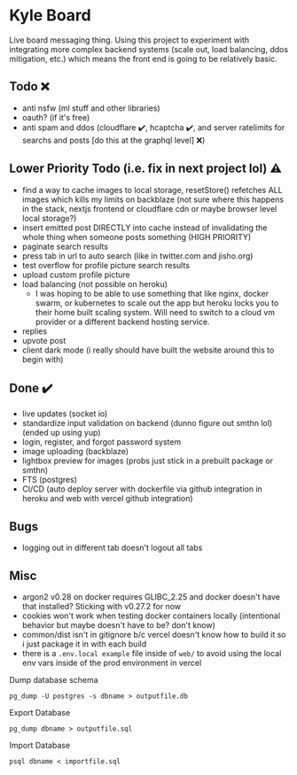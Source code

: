 # Kyle Board

Live board messaging thing. Using this project to experiment with integrating more complex backend systems (scale out, load balancing, ddos mitigation, etc.) which means the front end is going to be relatively basic.

## Todo ❌

-   anti nsfw (ml stuff and other libraries)
-   oauth? (if it's free)
-   anti spam and ddos (cloudflare ✔️, hcaptcha ✔️, and server ratelimits for searchs and posts [do this at the graphql level] ❌)

## Lower Priority Todo (i.e. fix in next project lol) ⚠️

-   find a way to cache images to local storage, resetStore() refetches ALL images which kills my limits on backblaze (not sure where this happens in the stack, nextjs frontend or cloudflare cdn or maybe browser level local storage?)
-   insert emitted post DIRECTLY into cache instead of invalidating the whole thing when someone posts something (HIGH PRIORITY)
-   paginate search results
-   press tab in url to auto search (like in twitter.com and jisho.org)
-   test overflow for profile picture search results
-   upload custom profile picture
-   load balancing (not possible on heroku)
    -   I was hoping to be able to use something that like nginx, docker swarm, or kubernetes to scale out the app but heroku locks you to their home built scaling system. Will need to switch to a cloud vm provider or a different backend hosting service.
-   replies
-   upvote post
-   client dark mode (i really should have built the website around this to begin with)

## Done ✔️

-   live updates (socket io)
-   standardize input validation on backend (dunno figure out smthn lol) (ended up using yup)
-   login, register, and forgot password system
-   image uploading (backblaze)
-   lightbox preview for images (probs just stick in a prebuilt package or smthn)
-   FTS (postgres)
-   CI/CD (auto deploy server with dockerfile via github integration in heroku and web with vercel github integration)

## Bugs

-   logging out in different tab doesn't logout all tabs

## Misc

-   argon2 v0.28 on docker requires GLIBC_2.25 and docker doesn't have that installed? Sticking with v0.27.2 for now
-   cookies won't work when testing docker containers locally (intentional behavior but maybe doesn't have to be? don't know)
-   common/dist isn't in gitignore b/c vercel doesn't know how to build it so i just package it in with each build
-   there is a `.env.local example` file inside of `web/` to avoid using the local env vars inside of the prod environment in vercel

Dump database schema

```
pg_dump -U postgres -s dbname > outputfile.db
```

Export Database

```
pg_dump dbname > outputfile.sql
```

Import Database

```
psql dbname < importfile.sql
```
